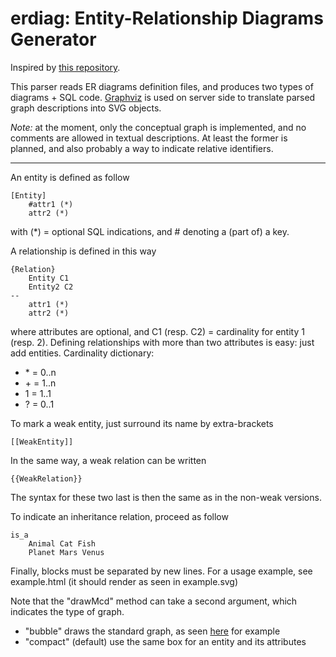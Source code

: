 # erdiag: Entity-Relationship Diagrams Generator

Inspired by [this repository](https://code.google.com/archive/p/merisier/).

This parser reads ER diagrams definition files, and produces two types of diagrams + SQL code.
[Graphviz](https://www.graphviz.org/) is used on server side to translate parsed graph descriptions into SVG objects.

*Note:* at the moment, only the conceptual graph is implemented, and no comments are allowed in textual descriptions.
At least the former is planned, and also probably a way to indicate relative identifiers.

-----

An entity is defined as follow

    [Entity]
		#attr1 (*)
		attr2 (*)

with (\*) = optional SQL indications, and # denoting a (part of) a key.

A relationship is defined in this way

    {Relation}
		Entity C1
		Entity2 C2
    --
		attr1 (*)
		attr2 (*)

where attributes are optional, and C1 (resp. C2) = cardinality for entity 1 (resp. 2).
Defining relationships with more than two attributes is easy: just add entities.
Cardinality dictionary:
 * \* = 0..n
 * \+ = 1..n
 * 1 = 1..1
 * ? = 0..1

To mark a weak entity, just surround its name by extra-brackets

	[[WeakEntity]]

In the same way, a weak relation can be written

	{{WeakRelation}}

The syntax for these two last is then the same as in the non-weak versions.

To indicate an inheritance relation, proceed as follow

    is_a
		Animal Cat Fish
		Planet Mars Venus

Finally, blocks must be separated by new lines. For a usage example, see example.html (it should render as seen in example.svg)

Note that the "drawMcd" method can take a second argument, which indicates the type of graph.
 * "bubble" draws the standard graph, as seen [here](https://en.wikipedia.org/wiki/Entity%E2%80%93relationship_model#/media/File:ER_Diagram_MMORPG.png) for example
 * "compact" (default) use the same box for an entity and its attributes
